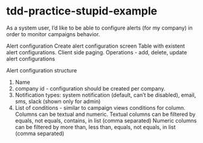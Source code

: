 # tdd-practice-stupid-example
As a system user, I’d like to be able to configure alerts (for my company) in order to monitor campaigns behavior.

Alert configuration
Create alert configuration screen
Table with existent alert configurations.  Client side paging.
Operations - add, delete, update alert configurations

Alert configuration structure
1. Name
2. company id - configuration should be created per company.
3. Notification types: system notification (default, can’t be disabled), email, sms, slack (shown only for admin) 
4. List of conditions - similar to campaign views
  conditions for column. Columns can be textual and numeric.
    Textual columns can be filtered by equals, not equals, contains, in list (comma separated)
    Numeric columns can be filtered by more than, less than, equals, not equals, in list (comma separated)
